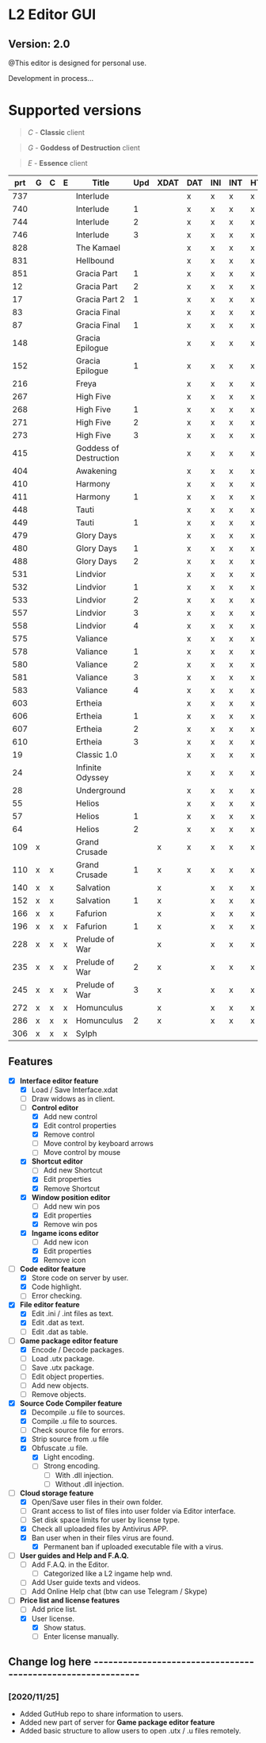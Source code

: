 # L2 Editor GUI
## Version: 2.0
@This editor is designed for personal use.

Development in process...

# Supported versions
> *C* - **Classic** client

> *G* - **Goddess of Destruction** client

> *E* - **Essence** client

| prt | G | C | E | Title | Upd | XDAT | DAT | INI | INT | HTM | BMP | UTX | U | 
|-----|---|---|---|------------------------------|---|---|---|---|---|---|---|---|---| 
| 737 |   |   |   | Interlude              |   |   | x | x | x | x | x |   | x | 
| 740 |   |   |   | Interlude              | 1 |   | x | x | x | x | x |   | x | 
| 744 |   |   |   | Interlude              | 2 |   | x | x | x | x | x |   | x | 
| 746 |   |   |   | Interlude              | 3 |   | x | x | x | x | x |   | x | 
| 828 |   |   |   | The Kamael             |   |   | x | x | x | x | x |   | x | 
| 831 |   |   |   | Hellbound              |   |   | x | x | x | x | x |   | x | 
| 851 |   |   |   | Gracia Part            | 1 |   | x | x | x | x | x |   | x | 
| 12  |   |   |   | Gracia Part            | 2 |   | x | x | x | x | x |   | x | 
| 17  |   |   |   | Gracia Part 2          | 1 |   | x | x | x | x | x |   | x | 
| 83  |   |   |   | Gracia Final           |   |   | x | x | x | x | x |   | x | 
| 87  |   |   |   | Gracia Final           | 1 |   | x | x | x | x | x |   | x | 
| 148 |   |   |   | Gracia Epilogue        |   |   | x | x | x | x | x |   | x | 
| 152 |   |   |   | Gracia Epilogue        | 1 |   | x | x | x | x | x |   | x | 
| 216 |   |   |   | Freya                  |   |   | x | x | x | x | x |   | x | 
| 267 |   |   |   | High Five              |   |   | x | x | x | x | x |   | x | 
| 268 |   |   |   | High Five              | 1 |   | x | x | x | x | x |   | x | 
| 271 |   |   |   | High Five              | 2 |   | x | x | x | x | x |   | x | 
| 273 |   |   |   | High Five              | 3 |   | x | x | x | x | x |   | x | 
| 415 |   |   |   | Goddess of Destruction |   |   | x | x | x | x | x |   | x | 
| 404 |   |   |   | Awakening              |   |   | x | x | x | x | x |   | x | 
| 410 |   |   |   | Harmony                |   |   | x | x | x | x | x |   | x | 
| 411 |   |   |   | Harmony                | 1 |   | x | x | x | x | x |   | x | 
| 448 |   |   |   | Tauti                  |   |   | x | x | x | x | x |   | x | 
| 449 |   |   |   | Tauti                  | 1 |   | x | x | x | x | x |   | x | 
| 479 |   |   |   | Glory Days             |   |   | x | x | x | x | x |   | x | 
| 480 |   |   |   | Glory Days             | 1 |   | x | x | x | x | x |   | x | 
| 488 |   |   |   | Glory Days             | 2 |   | x | x | x | x | x |   | x | 
| 531 |   |   |   | Lindvior               |   |   | x | x | x | x | x |   | x | 
| 532 |   |   |   | Lindvior               | 1 |   | x | x | x | x | x |   | x | 
| 533 |   |   |   | Lindvior               | 2 |   | x | x | x | x | x |   | x | 
| 557 |   |   |   | Lindvior               | 3 |   | x | x | x | x | x |   | x | 
| 558 |   |   |   | Lindvior               | 4 |   | x | x | x | x | x |   | x | 
| 575 |   |   |   | Valiance               |   |   | x | x | x | x | x |   | x | 
| 578 |   |   |   | Valiance               | 1 |   | x | x | x | x | x |   | x | 
| 580 |   |   |   | Valiance               | 2 |   | x | x | x | x | x |   | x | 
| 581 |   |   |   | Valiance               | 3 |   | x | x | x | x | x |   | x | 
| 583 |   |   |   | Valiance               | 4 |   | x | x | x | x | x |   | x | 
| 603 |   |   |   | Ertheia                |   |   | x | x | x | x | x |   | x | 
| 606 |   |   |   | Ertheia                | 1 |   | x | x | x | x | x |   | x | 
| 607 |   |   |   | Ertheia                | 2 |   | x | x | x | x | x |   | x | 
| 610 |   |   |   | Ertheia                | 3 |   | x | x | x | x | x |   | x | 
| 19  |   |   |   | Classic 1.0            |   |   | x | x | x | x | x |   | x | 
| 24  |   |   |   | Infinite Odyssey       |   |   | x | x | x | x | x |   | x | 
| 28  |   |   |   | Underground            |   |   | x | x | x | x | x |   | x | 
| 55  |   |   |   | Helios                 |   |   | x | x | x | x | x |   | x | 
| 57  |   |   |   | Helios                 | 1 |   | x | x | x | x | x |   | x | 
| 64  |   |   |   | Helios                 | 2 |   | x | x | x | x | x |   | x | 
| 109 | x |   |   | Grand Crusade          |   | x | x | x | x | x | x |   | x | 
| 110 | x | x |   | Grand Crusade          | 1 | x | x | x | x | x | x |   | x | 
| 140 | x | x |   | Salvation              |   | x |   | x | x | x | x |   | x | 
| 152 | x | x |   | Salvation              | 1 | x |   | x | x | x | x |   | x | 
| 166 | x | x |   | Fafurion               |   | x |   | x | x | x | x |   | x | 
| 196 | x | x | x | Fafurion               | 1 | x |   | x | x | x | x |   | x | 
| 228 | x | x | x | Prelude of War         |   | x |   | x | x | x | x |   |   | 
| 235 | x | x | x | Prelude of War         | 2 | x |   | x | x | x | x |   |   | 
| 245 | x | x | x | Prelude of War         | 3 | x |   | x | x | x | x |   |   | 
| 272 | x | x | x | Homunculus             |   | x |   | x | x | x | x |   |   | 
| 286 | x | x | x | Homunculus             | 2 | x |   | x | x | x | x |   |   | 
| 306 | x | x | x | Sylph                  |   |   |   |   |   |   |   |   |   | 


## Features

- [x] **Interface editor feature**
  - [x] Load / Save Interface.xdat
  - [ ] Draw widows as in client.
  - [ ] **Control editor**
    - [x] Add new control
    - [x] Edit control properties
    - [x] Remove control
    - [ ] Move control by keyboard arrows
    - [ ] Move control by mouse
  - [x] **Shortcut editor**
    - [ ] Add new Shortcut
    - [x] Edit properties
    - [x] Remove Shortcut
  - [x] **Window position editor**
    - [ ] Add new win pos
    - [x] Edit properties
    - [x] Remove win pos
  - [x] **Ingame icons editor**
    - [ ] Add new icon
    - [x] Edit properties
    - [x] Remove icon
    
- [ ] **Code editor feature**
  - [x] Store code on server by user.
  - [x] Code highlight.
  - [ ] Error checking.
  
- [x] **File editor feature**
  - [x] Edit .ini / .int files as text.
  - [x] Edit .dat as text.
  - [ ] Edit .dat as table.
  
- [ ] **Game package editor feature**
  - [x] Encode / Decode packages.
  - [ ] Load .utx package.
  - [ ] Save .utx package.
  - [ ] Edit object properties.
  - [ ] Add new objects.
  - [ ] Remove objects.
  
- [x] **Source Code Compiler feature**
  - [x] Decompile .u file to sources.
  - [x] Compile .u file to sources.
  - [ ] Check source file for errors.
  - [x] Strip source from .u file
  - [x] Obfuscate .u file.
    - [x] Light encoding.
    - [ ] Strong encoding.
      - [ ] With .dll injection.
      - [ ] Without .dll injection. 
      
- [ ] **Cloud storage feature**
  - [x] Open/Save user files in their own folder.
  - [ ] Grant access to list of files into user folder via Editor interface.
  - [ ] Set disk space limits for user by license type.
  - [x] Check all uploaded files by Antivirus APP.
  - [x] Ban user when in their files virus are found.
    - [x] Permanent ban if uploaded executable file with a virus.
    
- [ ] **User guides and Help and F.A.Q.**
  - [ ] Add F.A.Q. in the Editor.
    - [ ] Categorized like a L2 ingame help wnd.
  - [ ] Add User guide texts and videos.
  - [ ] Add Online Help chat (btw can use Telegram / Skype)
  
- [ ] **Price list and license features**
  - [ ] Add price list.
  - [x] User license.
    - [x] Show status.
    - [ ] Enter license manually.
  
## Change log here ------------------------------------------------------------

### **[2020/11/25]** 
  - Added GutHub repo to share information to users.
  - Added new part of server for **Game package editor feature**
  - Added basic structure to allow users to open .utx / .u files remotely.
